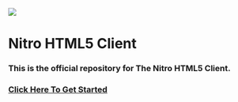 ![](https://nitro-assets.hrw.pw/logos/nitro-light.svg)


# Nitro HTML5 Client
### This is the official repository for The Nitro HTML5 Client.

### [Click Here To Get Started](https://git.krews.org/nitro/nitro-client/-/wikis/home)
